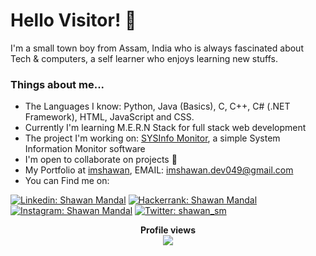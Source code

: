 # Hello Visitor! :wave:
 I'm a small town boy from Assam, India who is always fascinated about Tech & computers, a self learner who enjoys learning new stuffs.  
 
 ### Things about me...
* The Languages I know: Python, Java (Basics), C, C++, C# (.NET Framework), HTML, JavaScript and CSS.
* Currently I'm learning M.E.R.N Stack for full stack web development
* The project I'm working on: <a href="https://github.com/imshawan/SYSInfoMonitor">SYSInfo Monitor</a>, a simple System Information Monitor software
* I'm open to collaborate on projects :open_hands:
* My Portfolio at <a href="https://imshawan.netlify.app/">imshawan</a>, EMAIL: <a href="mailto:imshawan.dev@gmail.com">imshawan.dev049@gmail.com</a>
* You can Find me on:

[![Linkedin: Shawan Mandal](https://img.shields.io/badge/-Shawan%20Mandal-blue?style=flat-square&logo=Linkedin&logoColor=white&link=https://www.linkedin.com/in/shawan-mandal)](https://www.linkedin.com/in/shawan-mandal)
[![Hackerrank: Shawan Mandal](https://img.shields.io/badge/-Shawan%20Mandal-brightgreen?style=flat-square&logo=Hackerrank&logoColor=white&link=https://www.hackerrank.com/shawan_sm)](https://www.hackerrank.com/shawan_sm)
[![Instagram: Shawan Mandal](https://img.shields.io/badge/-Shawan%20Mandal-red?style=flat-square&logo=Instagram&logoColor=white&link=https://www.instagram.com/shawan_sm)](https://www.instagram.com/shawan_sm)
[![Twitter: shawan_sm](https://img.shields.io/twitter/follow/shawan_sm?style=social)](https://twitter.com/shawan_sm)

<p align="center"> 
  <b>Profile views</b><br>
  <img src="https://profile-counter.glitch.me/imshawan/count.svg">
</p>
<!--
<p align="center">
<img src="https://github-readme-streak-stats.herokuapp.com/?user=imshawan" alt="Shawan Mandal"/>
 </p>
-->
